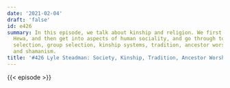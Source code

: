 ```yaml
---
date: '2021-02-04'
draft: 'false'
id: e426
summary: In this episode, we talk about kinship and religion. We first discuss the
  Hewa, and then get into aspects of human sociality, and go through topics like kin
  selection, group selection, kinship systems, tradition, ancestor worship, religion,
  and shamanism.
title: '#426 Lyle Steadman: Society, Kinship, Tradition, Ancestor Worship, and Religion'
---
```

{{< episode >}}

